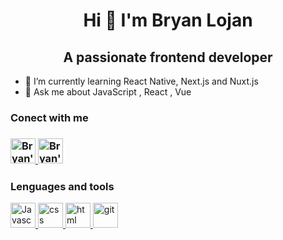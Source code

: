 <h1 style="text-align:center">Hi 👋 I'm Bryan Lojan</h1> 

<h2 style="text-align:center">A passionate frontend developer</h2>

- 🌱 I’m currently learning React Native, Next.js and Nuxt.js
- 💬 Ask me about JavaScript , React , Vue

<h3>Conect with me<h3>
  <a href="https://www.linkedin.com/in/bryan-lojan/">
    <img src="https://upload.wikimedia.org/wikipedia/commons/thumb/e/e9/Linkedin_icon.svg/1024px-Linkedin_icon.svg.png" style="width:40px;height:40px;" alt="Bryan's Linkedin">
  </a>
  
   <a href="https://www.instagram.com/bryanlc1/">
    <img src="https://upload.wikimedia.org/wikipedia/commons/thumb/9/96/Instagram.svg/1200px-Instagram.svg.png" style="width:40px;height:40px;" alt="Bryan's Instagram">
  </a>
  
  <h3>Lenguages and tools</h3>
    <a href="https://www.javascript.com/">
        <img src="https://upload.wikimedia.org/wikipedia/commons/thumb/9/99/Unofficial_JavaScript_logo_2.svg/1200px-Unofficial_JavaScript_logo_2.svg.png"                                 style="width:40px;height:40px;" alt="Javascript">
    </a>
  
  <a href="https://www.w3schools.com/css/">
        <img src="https://upload.wikimedia.org/wikipedia/commons/d/d5/CSS3_logo_and_wordmark.svg" style="width:40px;height:40px;" alt="css">
    </a>
  
   <a href="https://www.w3schools.com/html/">
        <img src="https://upload.wikimedia.org/wikipedia/commons/thumb/6/61/HTML5_logo_and_wordmark.svg/1200px-HTML5_logo_and_wordmark.svg.png" style="width:40px;height:40px;" alt="html">
    </a>
  
  <a href="https://git-scm.com/">
        <img src="https://miro.medium.com/max/325/1*zzvdRmHGGXONZpuQ2FeqsQ.png" style="width:40px;height:40px;" alt="git">
    </a>
  
  

<!--
**bryanlc1/bryanlc1** is a ✨ _special_ ✨ repository because its `README.md` (this file) appears on your GitHub profile.

Here are some ideas to get you started:

- 🔭 I’m currently working on ...
- 🌱 I’m currently learning React Native, Next.js and Nuxt.js
- 👯 I’m looking to collaborate on ...
- 🤔 I’m looking for help with ...
- 💬 Ask me about JavaScript , React , Vue
- 📫 How to reach me: ...
- 😄 Pronouns: ...
- ⚡ Fun fact: ...
-->

